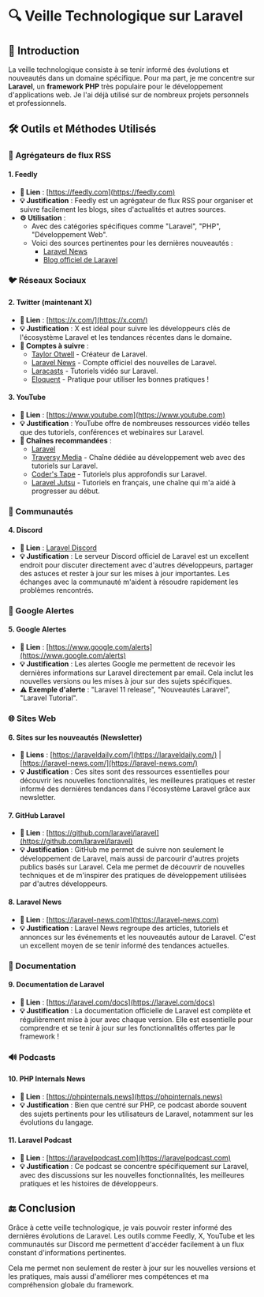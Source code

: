 # 🔍 Veille Technologique sur Laravel

## 📝 Introduction

La veille technologique consiste à se tenir informé des évolutions et nouveautés dans un domaine spécifique. 
Pour ma part, je me concentre sur **Laravel**, un **framework PHP** très populaire pour le développement d'applications web. 
Je l'ai déjà utilisé sur de nombreux projets personnels et professionnels.

## 🛠️ Outils et Méthodes Utilisés

### 📖 Agrégateurs de flux RSS

#### 1. **Feedly**
   - **🔗 Lien** : [https://feedly.com](https://feedly.com)
   - **💡 Justification** : Feedly est un agrégateur de flux RSS pour organiser et suivre facilement les blogs, sites d'actualités et autres sources.
   - **⚙️ Utilisation** :
     - Avec des catégories spécifiques comme "Laravel", "PHP", "Développement Web".
     - Voici des sources pertinentes pour les dernières nouveautés : 
       - [Laravel News](https://laravel-news.com/feed)
       - [Blog officiel de Laravel](https://blog.laravel.com/feed)

### 🐦 Réseaux Sociaux

#### 2. **Twitter (maintenant X)**
   - **🔗 Lien** : [https://x.com/](https://x.com/)
   - **💡 Justification** : X est idéal pour suivre les développeurs clés de l'écosystème Laravel et les tendances récentes dans le domaine.
   - **👥 Comptes à suivre** :
     - [Taylor Otwell](https://twitter.com/taylorotwell) - Créateur de Laravel.
     - [Laravel News](https://twitter.com/laravelnews) - Compte officiel des nouvelles de Laravel.
     - [Laracasts](https://twitter.com/laracasts) - Tutoriels vidéo sur Laravel.
     - [Eloquent](https://x.com/LaravelEloquent) - Pratique pour utiliser les bonnes pratiques !

#### 3. **YouTube**
   - **🔗 Lien** : [https://www.youtube.com](https://www.youtube.com)
   - **💡 Justification** : YouTube offre de nombreuses ressources vidéo telles que des tutoriels, conférences et webinaires sur Laravel.
   - **🎥 Chaînes recommandées** :
     - [Laravel](https://www.youtube.com/@Laravel)
     - [Traversy Media](https://www.youtube.com/c/TraversyMedia) - Chaîne dédiée au développement web avec des tutoriels sur Laravel.
     - [Coder's Tape](https://www.youtube.com/c/CodersTape) - Tutoriels plus approfondis sur Laravel.
     - [Laravel Jutsu](https://www.youtube.com/@LaravelJutsu/videos) - Tutoriels en français, une chaîne qui m'a aidé à progresser au début.

### 💬 Communautés

#### 4. **Discord**
   - **🔗 Lien** : [Laravel Discord](https://discord.gg/mPZNm7A)
   - **💡 Justification** : Le serveur Discord officiel de Laravel est un excellent endroit pour discuter directement avec d'autres développeurs, partager des astuces et rester à jour sur les mises à jour importantes. Les échanges avec la communauté m'aident à résoudre rapidement les problèmes rencontrés.

### 🔔 Google Alertes

#### 5. **Google Alertes**
   - **🔗 Lien** : [https://www.google.com/alerts](https://www.google.com/alerts)
   - **💡 Justification** : Les alertes Google me permettent de recevoir les dernières informations sur Laravel directement par email. Cela inclut les nouvelles versions ou les mises à jour sur des sujets spécifiques.
   - **⚠️ Exemple d'alerte** : "Laravel 11 release", "Nouveautés Laravel", "Laravel Tutorial".

### 🌐 Sites Web

#### 6. **Sites sur les nouveautés (Newsletter)**
   - **🔗 Liens** : [https://laraveldaily.com/](https://laraveldaily.com/) | [https://laravel-news.com/](https://laravel-news.com/)
   - **💡 Justification** : Ces sites sont des ressources essentielles pour découvrir les nouvelles fonctionnalités, les meilleures pratiques et rester informé des dernières tendances dans l'écosystème Laravel grâce aux newsletter.

#### 7. **GitHub Laravel**
   - **🔗 Lien** : [https://github.com/laravel/laravel](https://github.com/laravel/laravel)
   - **💡 Justification** : GitHub me permet de suivre non seulement le développement de Laravel, mais aussi de parcourir d'autres projets publics basés sur Laravel. 
                             Cela me permet de découvrir de nouvelles techniques et de m'inspirer des pratiques de développement utilisées par d'autres développeurs.

#### 8. **Laravel News**
   - **🔗 Lien** : [https://laravel-news.com](https://laravel-news.com)
   - **💡 Justification** : Laravel News regroupe des articles, tutoriels et annonces sur les événements et les nouveautés autour de Laravel. C'est un excellent moyen de se tenir informé des tendances actuelles.

### 📖 Documentation

#### 9. **Documentation de Laravel**
   - **🔗 Lien** : [https://laravel.com/docs](https://laravel.com/docs)
   - **💡 Justification** : La documentation officielle de Laravel est complète et régulièrement mise à jour avec chaque version. Elle est essentielle pour comprendre et se tenir à jour sur les fonctionnalités offertes par le framework !

### 🔊 Podcasts

#### 10. **PHP Internals News**
   - **🔗 Lien** : [https://phpinternals.news](https://phpinternals.news)
   - **💡 Justification** : Bien que centré sur PHP, ce podcast aborde souvent des sujets pertinents pour les utilisateurs de Laravel, notamment sur les évolutions du langage.

#### 11. **Laravel Podcast**
   - **🔗 Lien** : [https://laravelpodcast.com](https://laravelpodcast.com)
   - **💡 Justification** : Ce podcast se concentre spécifiquement sur Laravel, avec des discussions sur les nouvelles fonctionnalités, les meilleures pratiques et les histoires de développeurs.


## 🔚 Conclusion

Grâce à cette veille technologique, je vais pouvoir rester informé des dernières évolutions de Laravel. 
Les outils comme Feedly, X, YouTube et les communautés sur Discord me permettent d'accéder facilement à un flux constant d'informations pertinentes.

Cela me permet non seulement de rester à jour sur les nouvelles versions et les pratiques, mais aussi d'améliorer mes compétences et ma compréhension globale du framework.
